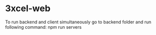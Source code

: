 # 3xcel-web
To run backend and client simultaneously 
  go to backend folder and run following command:
    npm run servers
